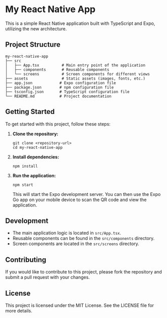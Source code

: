 # My React Native App

This is a simple React Native application built with TypeScript and Expo, utilizing the new architecture.

## Project Structure

```
my-react-native-app
├── src
│   ├── App.tsx          # Main entry point of the application
│   ├── components       # Reusable components
│   └── screens          # Screen components for different views
├── assets               # Static assets (images, fonts, etc.)
├── app.json            # Expo configuration file
├── package.json        # npm configuration file
├── tsconfig.json       # TypeScript configuration file
└── README.md           # Project documentation
```

## Getting Started

To get started with this project, follow these steps:

1. **Clone the repository:**
   ```
   git clone <repository-url>
   cd my-react-native-app
   ```

2. **Install dependencies:**
   ```
   npm install
   ```

3. **Run the application:**
   ```
   npm start
   ```

   This will start the Expo development server. You can then use the Expo Go app on your mobile device to scan the QR code and view the application.

## Development

- The main application logic is located in `src/App.tsx`.
- Reusable components can be found in the `src/components` directory.
- Screen components are located in the `src/screens` directory.

## Contributing

If you would like to contribute to this project, please fork the repository and submit a pull request with your changes.

## License

This project is licensed under the MIT License. See the LICENSE file for more details.